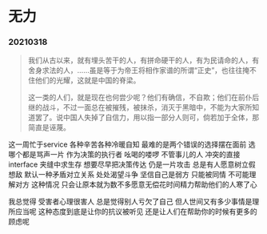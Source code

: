 # 无力
### 20210318
> 我们从古以来，就有埋头苦干的人，有拼命硬干的人，有为民请命的人，有舍身求法的人，……虽是等于为帝王将相作家谱的所谓“正史”，也往往掩不住他们的光耀，这就是中国的脊梁。
> 
> 这一类的人们，就是现在也何尝少呢？他们有确信，不自欺；他们在前仆后继的战斗，不过一面总在被摧残，被抹杀，消灭于黑暗中，不能为大家所知道罢了。说中国人失掉了自信力，用以指一部分人则可，倘若加于全体，那简直是诬蔑。

这一周忙于service 各种辛苦各种冷暖自知 最难的是两个错误的选择摆在面前 选哪个都是骂声一片 
作为决策的执行者 吆喝的喽啰 不管事儿的人 冲突的直接interface 夹缝中求生存 想要尽早把决策传达 仍是一片攻击 总是有人愿意树立假想敌 默认一种矛盾对立关系 处处渴望斗争 坚信自己是弱方 只能被同情 不可能理解对方 这种情况 只会让原本就为数不多愿意无偿花时间精力帮助他们的人寒了心

我总觉得 受害者心理很害人 总是觉得别人亏欠了自己 但人世间又有多少事情是理所应当呢 这种态度到底是让你的抗议被听见 还是让人们在帮助你的时候有更多的顾虑呢
